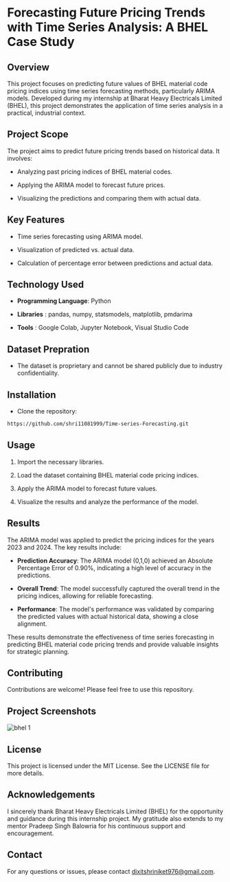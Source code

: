 # Forecasting Future Pricing Trends with Time Series Analysis: A BHEL Case Study

## Overview

This project focuses on predicting future values of BHEL material code pricing indices using time series forecasting methods, particularly ARIMA models. Developed during my internship at Bharat Heavy Electricals Limited (BHEL), this project demonstrates the application of time series analysis in a practical, industrial context.

## Project Scope

The project aims to predict future pricing trends based on historical data. It involves:

* Analyzing past pricing indices of BHEL material codes.

* Applying the ARIMA model to forecast future prices.

* Visualizing the predictions and comparing them with actual data.
## Key Features

* Time series forecasting using ARIMA model.

* Visualization of predicted vs. actual data.

* Calculation of percentage error between predictions and actual data.
## Technology Used

* **Programming Language**: Python

* **Libraries** : pandas, numpy, statsmodels, matplotlib, pmdarima

* **Tools** : Google Colab, Jupyter Notebook, Visual Studio Code
## Dataset Prepration

* The dataset is proprietary and cannot be shared publicly due to industry confidentiality.

## Installation

* Clone the repository:

```bash
https://github.com/shri11081999/Time-series-Forecasting.git
```
## Usage

1. Import the necessary libraries.

2. Load the dataset containing BHEL material code pricing indices.

3. Apply the ARIMA model to forecast future values.

4. Visualize the results and analyze the performance of the model.
## Results

The ARIMA model was applied to predict the pricing indices for the years 2023 and 2024. The key results include:

* **Prediction Accuracy**:  The ARIMA model (0,1,0) achieved an Absolute Percentage Error of 0.90%, indicating a high level of accuracy in the predictions.

* **Overall Trend**: The model successfully captured the overall trend in the pricing indices, allowing for reliable forecasting.

* **Performance**: The model's performance was validated by comparing the predicted values with actual historical data, showing a close alignment.

These results demonstrate the effectiveness of time series forecasting in predicting BHEL material code pricing trends and provide valuable insights for strategic planning.

## Contributing

Contributions are welcome! Please feel free to use this repository.

## Project Screenshots

![bhel 1](https://github.com/user-attachments/assets/e6b348a0-3e7b-4335-8969-9ad1b3eacb74)

## License

This project is licensed under the MIT License. See the LICENSE file for more details.

## Acknowledgements

I sincerely thank Bharat Heavy Electricals Limited (BHEL) for the opportunity and guidance during this internship project. My gratitude also extends to my mentor Pradeep Singh Balowria for his continuous support and encouragement.

## Contact

For any questions or issues, please contact dixitshriniket976@gmail.com.

